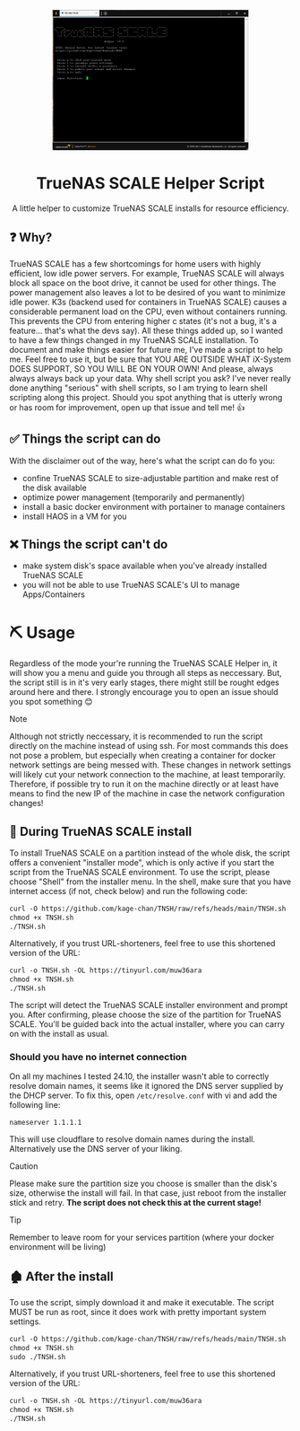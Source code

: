 <p align="center">
  <a>
    <img src="https://raw.githubusercontent.com/kage-chan/HomeLab/main/TNSH/screenshot.png" alt="TNSH Screenshot" height="250">
    <h1 align="center">TrueNAS SCALE Helper Script</h1>
  </a>
</p>

<p align="center">
  A little helper to customize TrueNAS SCALE installs for resource efficiency.
</p>


## ❓ Why?
TrueNAS SCALE has a few shortcomings for home users with highly efficient, low idle power servers. For example, TrueNAS SCALE will always block all space on the boot drive, it cannot be used for other things. The power management also leaves a lot to be desired of you want to minimize idle power. K3s (backend used for containers in TrueNAS SCALE) causes a considerable permanent load on the CPU, even without containers running. This prevents the CPU from entering higher c states (it's not a bug, it's a feature... that's what the devs say). All these things added up, so I wanted to have a few things changed in my TrueNAS SCALE installation. To document and make things easier for future me, I've made a script to help me. Feel free to use it, but be sure that
YOU ARE OUTSIDE WHAT iX-System DOES SUPPORT, SO YOU WILL BE ON YOUR OWN! And please, always always always back up your data.
Why shell script you ask? I've never really done anything "serious" with shell scripts, so I am trying to learn shell scripting along this project. Should you spot anything that is utterly wrong or has room for improvement, open up that issue and tell me! 👍

## ✅ Things the script can do
With the disclaimer out of the way, here's what the script can do fo you:
- confine TrueNAS SCALE to size-adjustable partition and make rest of the disk available
- optimize power management (temporarily and permanently)
- install a basic docker environment with portainer to manage containers
- install HAOS in a VM for you

## ❌ Things the script can't do
- make system disk's space available when you've already installed TrueNAS SCALE
- you will not be able to use TrueNAS SCALE's UI to manage Apps/Containers

# ⛏️ Usage
Regardless of the mode your're running the TrueNAS SCALE Helper in, it will show you a menu and guide you through all steps as neccessary. But, the script still is in it's very early stages, there might still be rought edges around here and there. I strongly encourage you to open an issue should you spot something 😊

>[!NOTE]
>Although not strictly neccessary, it is recommended to run the script directly on the machine instead of using ssh. For most commands this does not pose a problem, but especially when creating a container for docker network settings are being messed with. These changes in network settings will likely cut your network connection to the machine, at least temporarily. Therefore, if possible try to run it on the machine directly or at least have means to find the new IP of the machine in case the network configuration changes!

## 🔨 During TrueNAS SCALE install
To install TrueNAS SCALE on a partition instead of the whole disk, the script offers a convenient "installer mode", which is only active if you start the script from the TrueNAS SCALE environment. To use the script, please choose "Shell" from the installer menu. In the shell, make sure that you have internet access (if not, check below) and run the following code:
```
curl -O https://github.com/kage-chan/TNSH/raw/refs/heads/main/TNSH.sh
chmod +x TNSH.sh
./TNSH.sh
```

Alternatively, if you trust URL-shorteners, feel free to use this shortened version of the URL:
```
curl -o TNSH.sh -OL https://tinyurl.com/muw36ara
chmod +x TNSH.sh
./TNSH.sh
```

The script will detect the TrueNAS SCALE installer environment and prompt you. After confirming, please choose the size of the partition for TrueNAS SCALE. You'll be guided back into the actual installer, where you can carry on with the install as usual.

### Should you have no internet connection
On all my machines I tested 24.10, the installer wasn't able to correctly resolve domain names, it seems like it ignored the DNS server supplied by the DHCP server. To fix this, open `/etc/resolve.conf` with vi and add the following line:
```
nameserver 1.1.1.1
```

This will use cloudflare to resolve domain names during the install. Alternatively use the DNS server of your liking.


>[!CAUTION]
>Please make sure the partition size you choose is smaller than the disk's size, otherwise the install will fail. In that case, just reboot from the installer stick and retry. **The script does not check this at the current stage!**

>[!TIP]
>Remember to leave room for your services partition (where your docker environment will be living)

## 🏚️ After the install
To use the script, simply download it and make it executable. The script MUST be run as root, since it does work with pretty important system settings.
```
curl -O https://github.com/kage-chan/TNSH/raw/refs/heads/main/TNSH.sh
chmod +x TNSH.sh
sudo ./TNSH.sh
```

Alternatively, if you trust URL-shorteners, feel free to use this shortened version of the URL:
```
curl -o TNSH.sh -OL https://tinyurl.com/muw36ara
chmod +x TNSH.sh
./TNSH.sh
```
